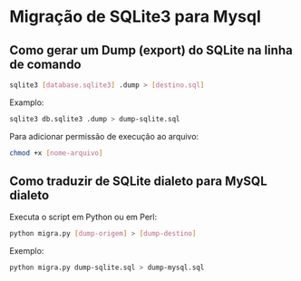 # Migração de SQLite3 para Mysql

## Como gerar um Dump (export) do SQLite na linha de comando

```bash
sqlite3 [database.sqlite3] .dump > [destino.sql]
```

Examplo:

```bash
sqlite3 db.sqlite3 .dump > dump-sqlite.sql
```

Para adicionar permissão de execução ao arquivo:

```bash
chmod +x [nome-arquivo]
```

## Como traduzir de SQLite dialeto para MySQL dialeto

Executa o script em Python ou em Perl:

```bash
python migra.py [dump-origem] > [dump-destino]
```

Exemplo:

```bash
python migra.py dump-sqlite.sql > dump-mysql.sql
```
